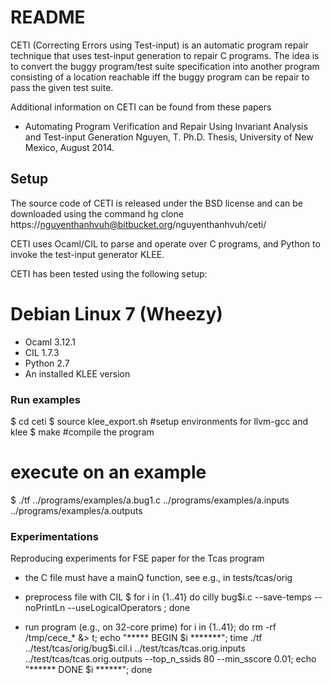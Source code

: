 # README #


CETI (Correcting Errors using Test-input) is an automatic program repair technique that uses test-input generation to repair C programs. The idea is to convert the buggy program/test suite specification into another program consisting of a location reachable iff the buggy program can be repair to pass the given test suite.

Additional information on CETI can be found from these papers

* Automating Program Verification and Repair Using Invariant Analysis and Test-input Generation Nguyen, T. Ph.D. Thesis, University of New Mexico, August 2014. 


## Setup ##

The source code of CETI is released under the BSD license and can be downloaded using the command hg clone https://nguyenthanhvuh@bitbucket.org/nguyenthanhvuh/ceti/

CETI uses Ocaml/CIL to parse and operate over C programs, and Python to invoke the test-input generator KLEE. 

CETI has been tested using the following setup:

# Debian Linux 7 (Wheezy)
* Ocaml 3.12.1
* CIL 1.7.3
* Python 2.7
* An installed KLEE version

### Run examples ###
$ cd ceti
$ source klee_export.sh  #setup environments for llvm-gcc and klee
$ make  #compile the program
# execute on an example
$ ./tf ../programs/examples/a.bug1.c ../programs/examples/a.inputs ../programs/examples/a.outputs



### Experimentations ###

Reproducing experiments for FSE paper for the Tcas program

- the C file must have a mainQ function, see e.g., in tests/tcas/orig

- preprocess file with CIL
$ for i in {1..41} do cilly bug$i.c --save-temps --noPrintLn --useLogicalOperators ; done

- run program (e.g., on 32-core prime)
for i in {1..41}; do  rm -rf /tmp/cece_* &> t; echo "***** BEGIN $i *******"; time ./tf ../test/tcas/orig/bug$i.cil.i ../test/tcas/tcas.orig.inputs ../test/tcas/tcas.orig.outputs --top_n_ssids 80 --min_sscore 0.01;  echo "****** DONE $i ******"; done
